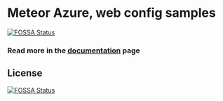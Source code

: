 # Meteor Azure, web config samples
[![FOSSA Status](https://app.fossa.io/api/projects/git%2Bgithub.com%2Ffractal-code%2Fmeteor-azure-web-config.svg?type=shield)](https://app.fossa.io/projects/git%2Bgithub.com%2Ffractal-code%2Fmeteor-azure-web-config?ref=badge_shield)


### Read more in the [documentation](http://meteor-azure.readthedocs.io/en/latest/configuration.html#custom-web-config) page


## License
[![FOSSA Status](https://app.fossa.io/api/projects/git%2Bgithub.com%2Ffractal-code%2Fmeteor-azure-web-config.svg?type=large)](https://app.fossa.io/projects/git%2Bgithub.com%2Ffractal-code%2Fmeteor-azure-web-config?ref=badge_large)